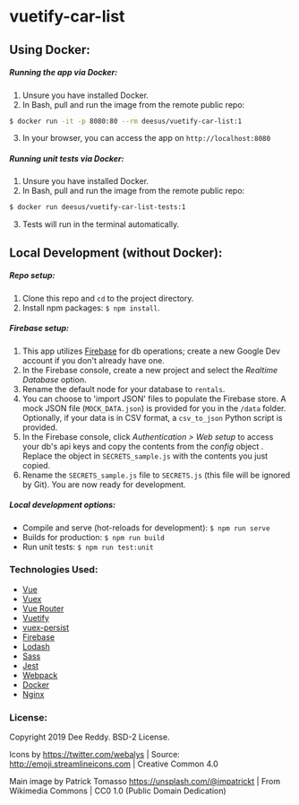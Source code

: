 # vuetify-car-list


## Using Docker:
##### Running the app via Docker:
1. Unsure you have installed Docker.
2. In Bash, pull and run the image from the remote public repo:
```bash
$ docker run -it -p 8080:80 --rm deesus/vuetify-car-list:1
```
3. In your browser, you can access the app on `http://localhost:8080`

##### Running unit tests via Docker:
1. Unsure you have installed Docker.
2. In Bash, pull and run the image from the remote public repo:
```bash
$ docker run deesus/vuetify-car-list-tests:1
```
3. Tests will run in the terminal automatically.


## Local Development (without Docker):
##### Repo setup:
1. Clone this repo and `cd` to the project directory.
2. Install npm packages: `$ npm install`.

##### Firebase setup:
1. This app utilizes [Firebase](https://firebase.google.com/) for db operations; create a new Google Dev account if you don't already have one.
2. In the Firebase console, create a new project and select the *Realtime Database* option.
3. Rename the default node for your database to `rentals`.
4. You can choose to 'import JSON' files to populate the Firebase store. A mock JSON file (`MOCK_DATA.json`) is provided for you in the `/data` folder. Optionally, if your data is in CSV format, a `csv_to_json` Python script is provided.
5. In the Firebase console, click *Authentication > Web setup* to access your db's api keys and copy the contents from the *config* object . Replace the object in `SECRETS_sample.js` with the contents you just copied. 
6. Rename the `SECRETS_sample.js` file to `SECRETS.js` (this file will be ignored by Git). You are now ready for development.

##### Local development options:
* Compile and serve (hot-reloads for development): `$ npm run serve`
* Builds for production: `$ npm run build`
* Run unit tests: `$ npm run test:unit`


### Technologies Used:
* [Vue](https://vuejs.org/)
* [Vuex](https://vuex.vuejs.org/)
* [Vue Router](https://router.vuejs.org/)
* [Vuetify](https://vuetifyjs.com/)
* [vuex-persist](https://github.com/championswimmer/vuex-persist)
* [Firebase](https://firebase.google.com/)
* [Lodash](https://lodash.com/)
* [Sass](http://sass-lang.com/)
* [Jest](https://jestjs.io/)
* [Webpack](https://webpack.js.org/)
* [Docker](https://docs.docker.com/)
* [Nginx](https://docs.nginx.com/)


### License:
Copyright 2019 Dee Reddy. BSD-2 License.

Icons by <https://twitter.com/webalys> | Source: <http://emoji.streamlineicons.com> | Creative Common 4.0

Main image by Patrick Tomasso <https://unsplash.com/@impatrickt> | From Wikimedia Commons | CC0 1.0 (Public Domain Dedication)
